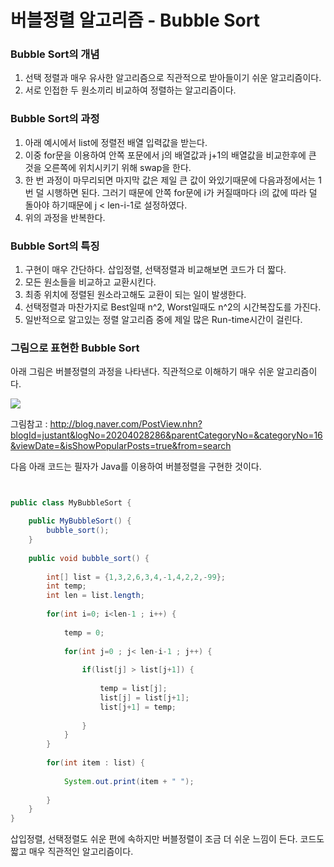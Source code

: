 # 버블정렬 알고리즘 - Bubble Sort


### Bubble Sort의 개념


1. 선택 정렬과 매우 유사한 알고리즘으로 직관적으로 받아들이기 쉬운 알고리즘이다.
2. 서로 인접한 두 원소끼리 비교하여 정렬하는 알고리즘이다.


### Bubble Sort의 과정


1. 아래 예시에서 list에 정렬전 배열 입력값을 받는다.
2. 이중 for문을 이용하여 안쪽 포문에서 j의 배열값과 j+1의 배열값을 비교한후에 큰 것을 오른쪽에 위치시키기 위해 swap을 한다.
3. 한 번 과정이 마무리되면 마지막 값은 제일 큰 값이 와있기때문에 다음과정에서는 1번 덜 시행하면 된다. 그러기 때문에 안쪽 for문에 i가 커질때마다 i의 값에 따라 덜 돌아야 하기때문에 j < len-i-1로 설정하였다.
4. 위의 과정을 반복한다.


### Bubble Sort의 특징


1. 구현이 매우 간단하다. 삽입정렬, 선택정렬과 비교해보면 코드가 더 짧다.
2. 모든 원소들을 비교하고 교환시킨다.
3. 최종 위치에 정렬된 원소라고해도 교환이 되는 일이 발생한다.
4. 선택정렬과 마찬가지로 Best일때 n^2, Worst일때도 n^2의 시간복잡도를 가진다.
5. 일반적으로 알고있는 정렬 알고리즘 중에 제일 많은 Run-time시간이 걸린다.



### 그림으로 표현한 Bubble Sort

아래 그림은 버블정렬의 과정을 나타낸다. 직관적으로 이해하기 매우 쉬운 알고리즘이다.

![](http://postfiles11.naver.net/20140128_282/justant_1390842794487v9kxH_PNG/%B9%F6%BA%ED%C1%A4%B7%C4.png?type=w2)

그림참고 : http://blog.naver.com/PostView.nhn?blogId=justant&logNo=20204028286&parentCategoryNo=&categoryNo=16&viewDate=&isShowPopularPosts=true&from=search


다음 아래 코드는 필자가 Java를 이용하여 버블정렬을 구현한 것이다. 


```java


public class MyBubbleSort {

    public MyBubbleSort() {
        bubble_sort();
    }
    
    public void bubble_sort() {
        
        int[] list = {1,3,2,6,3,4,-1,4,2,2,-99};
        int temp;
        int len = list.length;
        
        for(int i=0; i<len-1 ; i++) {
        
            temp = 0;
            
            for(int j=0 ; j< len-i-1 ; j++) {
            
                if(list[j] > list[j+1]) {
                
                    temp = list[j];
                    list[j] = list[j+1];
                    list[j+1] = temp;
                    
                }
            }
        }
        
        for(int item : list) {
        
            System.out.print(item + " ");
            
        }
    }
}


```

삽입정렬, 선택정렬도 쉬운 편에 속하지만 버블정렬이 조금 더 쉬운 느낌이 든다. 코드도 짧고 매우 직관적인 알고리즘이다.
